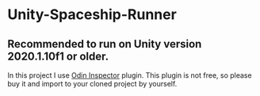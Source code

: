 # Unity-Spaceship-Runner

## Recommended to run on Unity version 2020.1.10f1 or older.


In this project I use [Odin Inspector](https://assetstore.unity.com/packages/tools/utilities/odin-inspector-and-serializer-89041) plugin. This plugin is not free, so please buy it and import to your cloned project by yourself.
